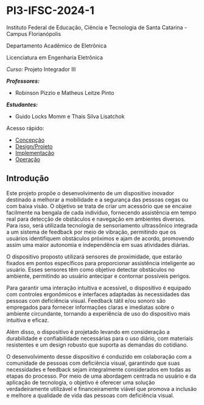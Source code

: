 # PI3-IFSC-2024-1

Instituto Federal de Educação, Ciência e Tecnologia de Santa Catarina - Campus Florianópolis

Departamento Acadêmico de Eletrônica

Licenciatura em Engenharia Eletrônica

_*Curso:*_ Projeto Integrador III

__*Professores:*__

* Robinson Pizzio e Matheus Leitze Pinto

__*Estudantes:*__

* Guido Locks Momm e Thais Silva Lisatchok


Acesso rápido:

  - [Concepção](./concepção.md)
  - [Design/Projeto](./design.md)
  - [Implementação](./implementação.md)
  - [Operação](./operação.md)

## Introdução 

Este projeto propõe o desenvolvimento de um dispositivo inovador destinado a melhorar a mobilidade e a segurança das pessoas cegas ou com baixa visão. O objetivo se trata de criar um acessório que se encaixe facilmente na bengala de cada indivíduo, fornecendo assistência em tempo real para detecção de obstáculos e navegação em ambientes diversos. Para isso, será utilizada tecnologia de sensoriamento ultrassônico integrada a um sistema de feedback por meio de vibração, permitindo que os usuários identifiquem obstáculos próximos e ajam de acordo, promovendo assim uma maior autonomia e independência em suas atividades diárias.

O dispositivo proposto utilizará sensores de proximidade, que estarão fixados em pontos específicos para proporcionar assistência inteligente ao usuário. Esses sensores têm como objetivo detectar obstáculos no ambiente, permitindo ao usuário antecipar e contornar possíveis perigos.

Para garantir uma interação intuitiva e acessível, o dispositivo é equipado com controles ergonômicos e interfaces adaptadas às necessidades das pessoas com deficiência visual. Feedback tátil e/ou sonoro são empregados para fornecer informações claras e imediatas sobre o ambiente circundante, tornando a experiência de uso do dispositivo mais intuitiva e eficaz.

Além disso, o dispositivo é projetado levando em consideração a durabilidade e confiabilidade necessárias para o uso diário, com materiais resistentes e um design robusto que suporta as demandas do cotidiano.

O desenvolvimento desse dispositivo é conduzido em colaboração com a comunidade de pessoas com deficiência visual, garantindo que suas necessidades e feedback sejam integralmente considerados em todas as etapas do processo. Por meio de uma abordagem centrada no usuário e da aplicação de tecnologia, o objetivo é oferecer uma solução verdadeiramente utilizável e financeiramente viável que promova a inclusão e melhore a qualidade de vida das pessoas com deficiência visual.